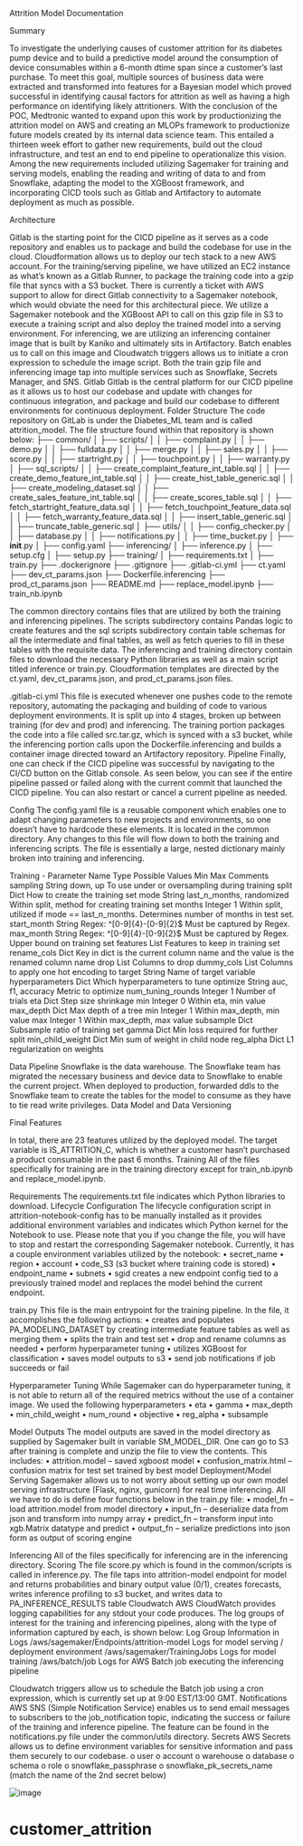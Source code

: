 

Attrition Model Documentation


Summary

To investigate the underlying causes of customer attrition for its diabetes pump device and to build a predictive model around the consumption of device consumables within a 6-month dtime span since a customer’s last purchase. To meet this goal, multiple sources of business data were extracted and transformed into features for a Bayesian model which proved successful in identifying causal factors for attrition as well as having a high performance on identifying likely attritioners. With the conclusion of the POC, Medtronic wanted to expand upon this work by productionizing the attrition model on AWS and creating an MLOPs framework to productionize future models created by its internal data science team. This entailed a thirteen week effort to gather new requirements, build out the cloud infrastructure, and test an end to end pipeline to operationalize this vision. Among the new requirements included utilizing Sagemaker for training and serving models, enabling the reading and writing of data to and from Snowflake, adapting the model to the XGBoost framework, and incorporating CICD tools such as Gitlab and Artifactory to automate deployment as much as possible. 

Architecture

 
Gitlab is the starting point for the CICD pipeline as it serves as a code repository and enables us to package and build the codebase for use in the cloud. Cloudformation allows us to deploy our tech stack to a new AWS account. For the training/serving pipeline, we have utilized an EC2 instance as what’s known as a Gitlab Runner, to package the training code into a gzip file that syncs with a S3 bucket. There is currently a ticket with AWS support to allow for direct Gitlab connectivity to a Sagemaker notebook, which would obviate the need for this architectural piece. 
We utilize a Sagemaker notebook and the XGBoost API to call on this gzip file in S3 to execute a training script and also deploy the trained model into a serving environment. For inferencing, we are utilizing an inferencing container image that is built by Kaniko and ultimately sits in Artifactory. Batch enables us to call on this image and Cloudwatch triggers allows us to initiate a cron expression to schedule the image script. Both the train gzip file and inferencing image tap into multiple services such as Snowflake, Secrets Manager, and SNS. 
Gitlab
Gitlab is the central platform for our CICD pipeline as it allows us to host our codebase and update with changes for continuous integration, and package and build our codebase to different environments for continuous deployment.
Folder Structure
The code repository on GitLab is under the Diabetes_ML team and is called attrition_model. The file structure found within that repository is shown below:
├── common/
│   ├── scripts/
│   │   ├── complaint.py
│   │   ├── demo.py
│   │   ├── fulldata.py
│   │   ├── merge.py
│   │   ├── sales.py
│   │   ├── score.py
│   │   ├── startright.py
│   │   ├── touchpoint.py
│   │   ├── warranty.py
│   ├── sql_scripts/
│   │   ├── create_complaint_feature_int_table.sql
│   │   ├── create_demo_feature_int_table.sql
│   │   ├── create_hist_table_generic.sql
│   │   ├── create_modeling_dataset.sql
│   │   ├── create_sales_feature_int_table.sql
│   │   ├── create_scores_table.sql
│   │   ├── fetch_startright_feature_data.sql
│   │   ├── fetch_touchpoint_feature_data.sql
│   │   ├── fetch_warranty_feature_data.sql
│   │   ├── insert_table_generic.sql
│   │   ├── truncate_table_generic.sql
│   ├── utils/
│   │   ├── config_checker.py
│   │   ├── database.py
│   │   ├── notifications.py
│   │   ├── time_bucket.py
│   ├── __init__.py
│   ├── config.yaml
├── inferencing/
│   ├── inference.py
│   ├── setup.cfg
│   ├── setup.py
├── training/
│   ├── requirements.txt
│   ├── train.py
├── .dockerignore
├── .gitignore
├── .gitlab-ci.yml
├── ct.yaml
├── dev_ct_params.json
├── Dockerfile.inferencing
├── prod_ct_params.json
├── README.md
├── replace_model.ipynb
├── train_nb.ipynb

The common directory contains files that are utilized by both the training and inferencing pipelines. The scripts subdirectory contains Pandas logic to create features and the sql scripts subdirectory contain table schemas for all the intermediate and final tables, as well as fetch queries to fill in these tables with the requisite data. The inferencing and training directory contain files to download the necessary Python libraries as well as a main script titled inference or train.py. Cloudformation templates are directed by the ct.yaml, dev_ct_params.json, and prod_ct_params.json files.

.gitlab-ci.yml
This file is executed whenever one pushes code to the remote repository, automating the packaging and building of code to various deployment environments. It is split up into 4 stages, broken up between training (for dev and prod) and inferencing.
The training portion packages the code into a file called src.tar.gz, which is synced with a s3 bucket, while the inferencing portion calls upon the Dockerfile.inferencing and builds a container image directed toward an Artifactory repository.
Pipeline
Finally, one can check if the CICD pipeline was successful by navigating to the CI/CD button on the Gitlab console. As seen below, you can see if the entire pipeline passed or failed along with the current commit that launched the CICD pipeline. You can also restart or cancel a current pipeline as needed. 
 
Config
The config.yaml file is a reusable component which enables one to adapt changing parameters to new projects and environments, so one doesn’t have to hardcode these elements. It is located in the common directory. Any changes to this file will flow down to both the training and inferencing scripts. The file is essentially a large, nested dictionary mainly broken into training and inferencing. 

Training -
Parameter Name	Type	Possible Values	Min	Max	Comments
sampling	String	down, up			To use under or oversampling during training
split	Dict				How to create the training set
mode	String	last_n_months, randomized			Within split, method for creating training set
months 	Integer		1		Within split, utilized if mode == last_n_months. Determines number of months in test set.
start_month	String	Regex: ^[0-9]{4}-[0-9]{2}$			Must be captured by Regex. 
max_month	String	Regex: ^[0-9]{4}-[0-9]{2}$			Must be captured by Regex. Upper bound on training set
features	List				Features to keep in training set
rename_cols	Dict				Key in dict is the current column name and the value is the renamed column name
drop	List				Columns to drop 
dummy_cols	List				Columns to apply one hot encoding to
target	String				Name of target variable
hyperparameters	Dict				Which hyperparameters to tune
optimize	String	auc, f1, accuracy			Metric to optimize
num_tuning_rounds	Integer		1		Number of trials
eta	Dict				Step size shrinkage
min	Integer			0	Within eta, min value
max_depth	Dict				Max depth of a tree
min	Integer		1		Within max_depth, min value
max	Integer		1		Within max_depth, max value
subsample	Dict				Subsample ratio of training set
gamma	Dict				Min loss required for further split
min_child_weight	Dict				Min sum of weight in child node
reg_alpha	Dict				L1 regularization on weights

Data Pipeline
Snowflake is the data warehouse. The Snowflake team has migrated the necessary business and device data to Snowflake to enable the current project. When deployed to production, forwarded ddls to the Snowflake team to create the tables for the model to consume as they have to tie read write privileges.
Data Model and Data Versioning
 
Final Features

In total, there are 23 features utilized by the deployed model. The target variable is IS_ATTRITION_C, which is whether a customer hasn’t purchased a product consumable in the past 6 months. 
Training
	All of the files specifically for training are in the training directory except for train_nb.ipynb and replace_model.ipynb. 

Requirements
	The requirements.txt file indicates which Python libraries to download.
Lifecycle Configuration
	The lifecycle configuration script in attrition-notebook-config has to be manually installed as it provides additional environment variables and indicates which Python kernel for the Notebook to use. Please note that you if you change the file, you will have to stop and restart the corresponding Sagemaker notebook. Currently, it has a couple environment variables utilized by the notebook:
•	secret_name
•	region
•	account
•	code_S3 (s3 bucket where training code is stored)
•	endpoint_name
•	subnets
•	sgid
creates a new endpoint config tied to a previously trained model and replaces the model behind the current endpoint.

train.py
	This file is the main entrypoint for the training pipeline. In the file, it accomplishes the following actions:
•	creates and populates PA_MODELING_DATASET by creating intermediate feature tables as well as merging them
•	splits the train and test set
•	drop and rename columns as needed
•	perform hyperparameter tuning
•	utilizes XGBoost for classification
•	saves model outputs to s3
•	send job notifications if job succeeds or fail

Hyperparameter Tuning
	While Sagemaker can do hyperparameter tuning, it is not able to return all of the required metrics without the use of a container image. We used the following hyperparameters 
•	eta
•	gamma
•	max_depth
•	min_child_weight
•	num_round
•	objective
•	reg_alpha
•	subsample


Model Outputs
	The model outputs are saved in the model directory as supplied by Sagemaker built in variable SM_MODEL_DIR. One can go to S3 after training is complete and unzip the file to view the contents. This includes:
•	attrition.model – saved xgboost model
•	confusion_matrix.html – confusion matrix for test set trained by best model 
Deployment/Model Serving
Sagemaker allows us to not worry about setting up our own model serving infrastructure (Flask, nginx, gunicorn) for real time inferencing. All we have to do is define four functions below in the train.py file:
•	model_fn – load attrition.model from model directory
•	input_fn – deserialize data from json and transform into numpy array
•	predict_fn – transform input into xgb.Matrix datatype and predict
•	output_fn – serialize predictions into json form as output of scoring engine

Inferencing
All of the files specifically for inferencing are in the inferencing directory.
Scoring
The file score.py which is found in the common/scripts is called in inference.py. The file taps into attrition-model endpoint for model and returns probabilities and binary output value (0/1), creates forecasts, writes inference profiling to s3 bucket, and writes data to PA_INFERENCE_RESULTS table
Cloudwatch
AWS CloudWatch provides logging capabilities for any stdout your code produces. The log groups of interest for the training and inferencing pipelines, along with the type of information captured by each, is shown below:
Log Group	Information in Logs
/aws/sagemaker/Endpoints/attrition-model	Logs for model serving / deployment environment
/aws/sagemaker/TrainingJobs	Logs for model training
/aws/batch/job	Logs for AWS Batch job executing the inferencing pipeline

Cloudwatch triggers allow us to schedule the Batch job using a cron expression, which is currently set up at 9:00 EST/13:00 GMT. 
Notifications
AWS SNS (Simple Notification Service) enables us to send email messages to subscribers to the job_notification topic, indicating the success or failure of the training and inference pipeline. The feature can be found in the notifications.py file under the common/utils directory. 
Secrets
AWS Secrets allows us to define environment variables for sensitive information and pass them securely to our codebase. 
o	user
o	account
o	warehouse
o	database
o	schema
o	role
o	snowflake_passphrase
o	snowflake_pk_secrets_name (match the name of the 2nd secret below)

![image](https://github.com/sureshchola/customer_attrition/assets/60266761/e9192a4d-8f3b-44e1-827f-7b2d2ee63470)
# customer_attrition
